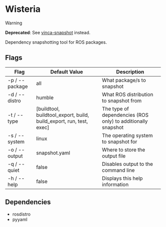 # Wisteria

> [!WARNING]
> **Deprecated**: See [vinca-snapshot](https://github.com/JaydenGrubb1/vinca) instead.

Dependency snapshotting tool for ROS packages.

## Flags

| Flag | Default Value | Description |
| --- | --- | ---|
| -p / --package | all | What package/s to snapshot |
| -d / --distro | humble | What ROS distribution to snapshot from |
| -t / --type | [buildtool, buildtool_export, build, build_export, run, test, exec] | The type of dependencies (ROS only) to additionally snapshot |
| -s / --system | linux | The operating system to snapshot for |
| -o / --output | snapshot.yaml | Where to store the output file |
| -q / --quiet | false | Disables output to the command line |
| -h / --help | false | Displays this help information |

## Dependencies

- rosdistro
- pyyaml